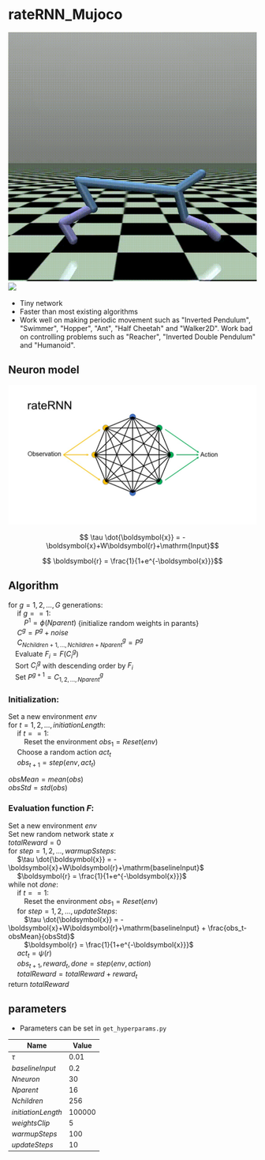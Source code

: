 # rateRNN_Mujoco
![](doc/HalfCheetah.gif)
![](doc/Walker2d.gif)
- Tiny network
- Faster than most existing algorithms
- Work well on making periodic movement such as "Inverted Pendulum", "Swimmer", "Hopper", "Ant", "Half Cheetah" and "Walker2D". Work bad on controlling problems such as "Reacher", "Inverted Double Pendulum" and "Humanoid".
## Neuron model  
![](doc/rateRNN.jpg)  

$$ \tau \dot{\boldsymbol{x}} = -\boldsymbol{x}+W\boldsymbol{r}+\mathrm{Input}$$  

$$ \boldsymbol{r} = \frac{1}{1+e^{-\boldsymbol{x}}}$$  

## Algorithm
for $g=1,2,...,G$ generations:  
&emsp; if $g==1$:  
&emsp;&emsp; $P^1 = \phi(Nparent)$ {initialize random weights in parants}  
&emsp; $C^g = P^g + noise$  
&emsp; $C^g_{Nchildren+1,...,Nchildren+Nparent} = P^g$  
&emsp;Evaluate $F_i = F(C^g_i)$  
&emsp;Sort $C^g_i$ with descending order by $F_i$  
&emsp;Set $P^{g+1}=C^g_{1,2,...,Nparent}$  

### Initialization:
Set a new environment $env$  
for $t=1,2,...,initiationLength$:  
&emsp; if $t==1$:  
&emsp;&emsp; Reset the environment $obs_1 = Reset(env)$  
&emsp; Choose a random action $act_t$  
&emsp; $obs_{t+1}=step(env,act_t)$

$obsMean = mean(obs)$  
$obsStd = std(obs)$  

### Evaluation function $F$:  
Set a new environment $env$  
Set new random network state $x$  
$totalReward=0$  
for $step=1,2,...,warmupSsteps$:  
&emsp; $\tau \dot{\boldsymbol{x}} = -\boldsymbol{x}+W\boldsymbol{r}+\mathrm{baselineInput}$  
&emsp; $\boldsymbol{r} = \frac{1}{1+e^{-\boldsymbol{x}}}$  
while not $done$:  
&emsp; if $t==1$:  
&emsp;&emsp; Reset the environment $obs_1 = Reset(env)$  
&emsp; for $step=1,2,...,updateSteps$:  
&emsp;&emsp; $\tau \dot{\boldsymbol{x}} = -\boldsymbol{x}+W\boldsymbol{r}+\mathrm{baselineInput} + \frac{obs_t-obsMean}{obsStd}$  
&emsp;&emsp; $\boldsymbol{r} = \frac{1}{1+e^{-\boldsymbol{x}}}$  
&emsp; $act_t=\psi(r)$  
&emsp; $obs_{t+1}, reward_t, done = step(env,action)$  
&emsp; $totalReward = totalReward+reward_t$  
return $totalReward$


## parameters
- Parameters can be set in `get_hyperparams.py`  

| Name | Value |
| ------ | ------ |
| $\tau$ | 0.01 |
| $baselineInput$ | 0.2 |
| $Nneuron$ | 30 |
| $Nparent$ | 16 |
| $Nchildren$ | 256 |
| $initiationLength$ | 100000 |
| $weightsClip$ | 5 |
| $warmupSteps$ | 100 |
| $updateSteps$ | 10 |

